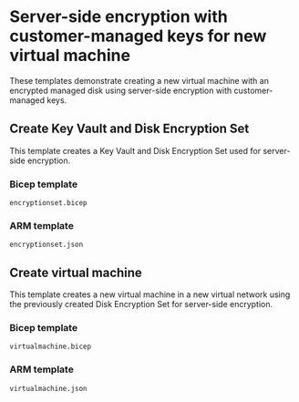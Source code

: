 # Server-side encryption with customer-managed keys for new virtual machine
These templates demonstrate creating a new virtual machine with an encrypted managed disk using server-side encryption with customer-managed keys.
## Create Key Vault and Disk Encryption Set
This template creates a Key Vault and Disk Encryption Set used for server-side encryption.
### Bicep template
`encryptionset.bicep`
### ARM template
`encryptionset.json`
## Create virtual machine
This template creates a new virtual machine in a new virtual network using the previously created Disk Encryption Set for server-side encryption.
### Bicep template
`virtualmachine.bicep`
### ARM template
`virtualmachine.json`